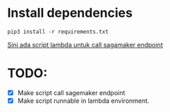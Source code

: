 # Install dependencies
```shell
pip3 install -r requirements.txt
```

[Sini ada script lambda untuk call sagamaker endpoint](https://aws.amazon.com/blogs/machine-learning/call-an-amazon-sagemaker-model-endpoint-using-amazon-api-gateway-and-aws-lambda/)

# TODO:
- [x] Make script call sagemaker endpoint  
- [x] Make script runnable in lambda environment.
